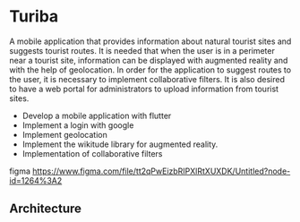 # Turiba
A mobile application that provides information about natural tourist sites and suggests tourist routes. It is needed that when the user is in a perimeter near a tourist site, information can be displayed with augmented reality and with the help of geolocation. In order for the application to suggest routes to the user, it is necessary to implement collaborative filters.
It is also desired to have a web portal for administrators to upload information from tourist sites.

- Develop a mobile application with flutter
- Implement a login with google
- Implement geolocation
- Implement the wikitude library for augmented reality.
- Implementation of collaborative filters

figma https://www.figma.com/file/tt2qPwEizbRIPXlRtXUXDK/Untitled?node-id=1264%3A2

## Architecture 

